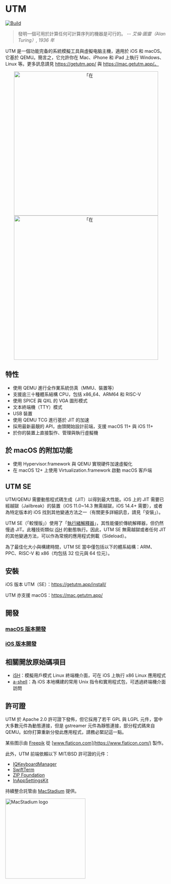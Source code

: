 #  UTM
[![Build](https://github.com/utmapp/UTM/workflows/Build/badge.svg?branch=master&event=push)][1]

> 發明一個可用於計算任何可計算序列的機器是可行的。
-- <cite>艾倫·圖靈（Alan Turing）, 1936 年</cite>

UTM 是一個功能完备的系統模擬工具與虛擬电脑主機，適用於 iOS 和 macOS。它基於 QEMU。簡言之，它允許你在 Mac、iPhone 和 iPad 上執行 Windows、Linux 等。更多訊息請見 https://getutm.app/ 與 https://mac.getutm.app/。

<p align="center">
  <img width="450px" alt=「在 iPhone 上執行 UTM" src="screen.png">
  <br>
  <img width="450px" alt=「在 MacBook 上執行 UTM" src="screenmac.png">
</p>

## 特性

* 使用 QEMU 進行全作業系統仿真（MMU、裝置等）
* 支援逾三十種體系結構 CPU，包括 x86_64、ARM64 和 RISC-V
* 使用 SPICE 與 QXL 的 VGA 圖形模式
* 文本終端機（TTY）模式
* USB 裝置
* 使用 QEMU TCG 進行基於 JIT 的加速
* 採用最新最靚的 API，由頭開始設計前端，支援 macOS 11+ 與 iOS 11+
* 於你的裝置上直接製作、管理與執行虛擬機

## 於 macOS 的附加功能

* 使用 Hypervisor.framework 與 QEMU 實現硬件加速虛擬化
* 在 macOS 12+ 上使用 Virtualization.framework 啟動 macOS 客戶端

## UTM SE

UTM/QEMU 需要動態程式碼生成（JIT）以得到最大性能。iOS 上的 JIT 需要已經越獄（Jailbreak）的裝置（iOS 11.0~14.3 無需越獄，iOS 14.4+ 需要），或者為特定版本的 iOS 找到其他變通方法之一（有關更多詳細訊息，請見「安裝」）。

UTM SE（「較慢版」）使用了「[執行緒解釋器][3]」，其性能優於傳統解釋器，但仍然慢過 JIT。此種技術類似 [iSH][4] 的動態執行。因此，UTM SE 無需越獄或者任何 JIT 的其他變通方法，可以作為常規的應用程式側載（Sideload）。

為了最佳化大小與構建時間，UTM SE 當中僅包括以下的體系結構：ARM、PPC、RISC-V 和 x86（均包括 32 位元與 64 位元）。

## 安裝

iOS 版本 UTM（SE）：https://getutm.app/install/

UTM 亦支援 macOS：https://mac.getutm.app/

## 開發

### [macOS 版本開發](Documentation/MacDevelopment.md)

### [iOS 版本開發](Documentation/iOSDevelopment.md)

## 相關開放原始碼項目

* [iSH][4]：模擬用戶模式 Linux 終端機介面，可在 iOS 上執行 x86 Linux 應用程式
* [a-shell][5]：為 iOS 本地構建的常用 Unix 指令和實用程式包，可透過終端機介面訪問

## 許可證

UTM 於 Apache 2.0 許可證下發佈，但它採用了若干 GPL 與 LGPL 元件，當中大多數元件為動態連接，但是 gstreamer 元件為靜態連接，部分程式碼來自 QEMU。如你打算重新分發此應用程式，請務必緊記這一點。

某些图示由 [Freepik](https://www.freepik.com) 從 [www.flaticon.com](https://www.flaticon.com/) 製作。

此外，UTM 前端依賴以下 MIT/BSD 許可證的元件：

* [IQKeyboardManager](https://github.com/hackiftekhar/IQKeyboardManager)
* [SwiftTerm](https://github.com/migueldeicaza/SwiftTerm)
* [ZIP Foundation](https://github.com/weichsel/ZIPFoundation)
* [InAppSettingsKit](https://github.com/futuretap/InAppSettingsKit)

持續整合託管由 [MacStadium](https://www.macstadium.com/opensource) 提供。

[<img src="https://uploads-ssl.webflow.com/5ac3c046c82724970fc60918/5c019d917bba312af7553b49_MacStadium-developerlogo.png" alt="MacStadium logo" width="250">](https://www.macstadium.com)

  [1]: https://github.com/utmapp/UTM/actions?query=event%3Arelease+workflow%3ABuild
  [2]: screen.png
  [3]: https://github.com/ktemkin/qemu/blob/with_tcti/tcg/aarch64-tcti/README.md
  [4]: https://github.com/ish-app/ish
  [5]: https://github.com/holzschu/a-shell
